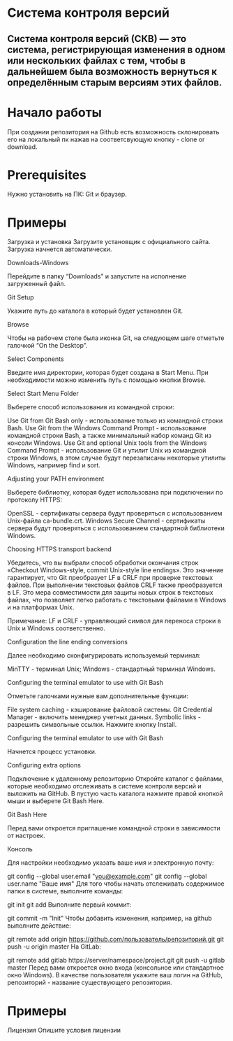 ﻿# Система контроля версий

## Система контроля версий (СКВ) — это система, регистрирующая изменения в одном или нескольких файлах с тем, чтобы в дальнейшем была возможность вернуться к определённым старым версиям этих файлов.

# Начало работы 

При создании репозитория на Github есть возможность склонировать его на локальный пк нажав на соответсвующую кнопку - clone or download.

# Prerequisites

Нужно установить на ПК: Git и браузер.

# Примеры
Загрузка и установка
Загрузите установщик с официального сайта. Загрузка начнется автоматически.

 
Downloads-Windows

 
Перейдите в папку “Downloads” и запустите на исполнение загруженный файл.

 
Git Setup

 
Укажите путь до каталога в который будет установлен Git.

 
Browse

 
Чтобы на рабочем столе была иконка Git, на следующем шаге отметьте галочкой “On the Desktop”.

 
Select Components

 
Введите имя директории, которая будет создана в Start Menu. При необходимости можно изменить путь с помощью кнопки Browse.

 
Select Start Menu Folder

 
Выберете способ использования из командной строки:

Use Git from Git Bash only - использование только из командной строки Bash.
Use Git from the Windows Command Prompt - использование командной строки Bash, а также минимальный набор команд Git из консоли Windows.
Use Git and optional Unix tools from the Windows Command Prompt - использование Git и утилит Unix из командной строки Windows, в этом случае будут перезаписаны некоторые утилиты Windows, например find и sort.
 
Adjusting your PATH environment

 
Выберете библиотку, которая будет использована при подключении по протоколу HTTPS:

OpenSSL - сертификаты сервера будут проверяться с использованием Unix-файла ca-bundle.crt.
Windows Secure Channel - сертификаты сервера будут проверяться с использованием стандартной библиотеки Windows.
 
Choosing HTTPS transport backend

 
Убедитесь, что вы выбрали способ обработки окончания строк «Checkout Windows-style, commit Unix-style line endings». Это значение гарантирует, что Git преобразует LF в CRLF при проверке текстовых файлов. При выполнении текстовых файлов CRLF также преобразуется в LF. Это мера совместимости для защиты новых строк в текстовых файлах, что позволяет легко работать с текстовыми файлами в Windows и на платформах Unix.

Примечание: LF и CRLF - управляющий символ для переноса строки в Unix и Windows соответственно.

 
Configuration the line ending conversions

 
Далее необходимо сконфигурировать используемый терминал:

MinTTY - терминал Unix;
Windows - стандартный терминал Windows.
 
Configuring the terminal emulator to use with Git Bash

 
Отметьте галочками нужные вам дополнительные функции:

File system caching - кэширование файловой системы.
Git Credential Manager - включить менеджер учетных данных.
Symbolic links - разрешить символьные ссылки.
Нажмите кнопку Install.

 
Configuring the terminal emulator to use with Git Bash

 
Начнется процесс установки.

 
Configuring extra options

 
Подключение к удаленному репозиторию
Откройте каталог с файлами, которые необходимо отслеживать в системе контроля версий и выложить на GitHub. В пустую часть каталога нажмите правой кнопкой мыши и выберете Git Bash Here.

 
Git Bash Here

 
Перед вами откроется приглашение командной строки в зависимости от настроек.

 
Консоль

 
Для настройки необходимо указать ваше имя и электронную почту:

git config --global user.email "you@example.com"
git config --global user.name "Ваше имя"
Для того чтобы начать отслеживать содержимое папки в системе, выполните команды:

git init
git add
Выполните первый коммит:

git commit -m "Init"
Чтобы добавить изменения, например, на github выполните действие:

git remote add origin https://github.com/пользователь/репозиторий.git
git push -u origin master
На GitLab:

git remote add gitlab https://server/namespace/project.git
git push -u gitlab master
Перед вами откроется окно входа (консольное или стандартное окно Windows). В качестве пользователя укажите ваш логин на GitHub, репозиторий - название существующего репозитория.


 
# Примеры
Лицензия
Опишите условия лицензии  